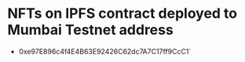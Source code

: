 # NFTs on IPFS contract deployed to Mumbai Testnet address
- 0xe97E896c4f4E4B63E92426C62dc7A7C17ff9CcC1`
